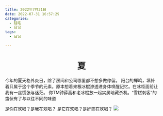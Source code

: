 ```yaml
---
title: 2022年7月31日
date: 2022-07-31 16:57:29
categories:
  - 随笔
  - 日记
tags:
  - 日记

---
```


<h1 align="center">夏</h1>

今年的夏天格外炎日，除了房间和公司哪里都不想多做停留。
阳台的蝉鸣，填补着只属于这个季节的元素。原本想着来根冰棍渗透进身体唤醒记忆。在冰柜面前让我有一丝慌张与迷茫。 你TM钟薛高和老冰棍放一起实属暗藏杀机。“雪糕刺客”的蛰伏有了与以往不同的味道

是你在欢唱？是我在欢唱？
是它在欢唱？是奸商在欢唱？
![](http://feizhufanfan.top:18088/minio/images/blog/20230225171709.png)
